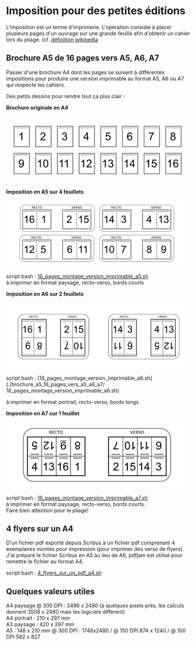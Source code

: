 # Imposition pour des petites éditions

L'imposition est un terme d'imprimerie. L'opération consiste à placer plusieurs pages d'un ouvrage sur une grande feuille afin d'obtenir un cahier lors du pliage. (cf. [définition wikipedia](https://fr.wikipedia.org/wiki/Imposition_(imprimerie))

## Brochure A5 de 16 pages vers A5, A6, A7

Passer d'une brochure A4 dont les pages se suivent à différentes impositions pour produire une version imprimable au format A5, A6 ou A7 qui respecte les cahiers.  

Des petits dessins pour rendre tout ça plus clair :

**Brochure originale en A4**

![16 pages A4](./assets/16_pages_a4.png)

**Imposition en A5 sur 4 feuillets**

![16 pages A5](./assets/16_pages_imposition_a5_4_feuillets.png)

script bash : [16_pages_montage_version_imprimable_a5.sh](./brochure_a5_16_pages_vers_a5_a6_a7/16_pages_montage_version_imprimable_a5.sh)  
à imprimer en format paysage, recto-verso, bords courts


**Imposition en A6 sur 2 feuillets**

![16 pages A5](./assets/16_pages_imposition_a6_2_feuillets.png)

script bash : [16_pages_montage_version_imprimable_a6.sh](./brochure_a5_16_pages_vers_a5_a6_a7/ 16_pages_montage_version_imprimable_a6.sh)  

à imprimer en format portrait, recto-verso, bords longs

**Imposition en A7 sur 1 feuillet**

![16 pages A5](./assets/16_pages_imposition_a7_1_feuillet.png)

script bash : [16_pages_montage_version_imprimable_a7.sh](./brochure_a5_16_pages_vers_a5_a6_a7/16_pages_montage_version_imprimable_a7.sh)   
à imprimer en format paysage, recto-verso, bords courts.  
Faire bien attention pour le pliage!

## 4 flyers sur un A4

D'un fichier pdf exporté depuis Scribus à un fichier pdf comprenant 4 exemplaires montés pour impression (pour imprimer des verso de flyers). J'ai préparé le fichier Scribus en A5 au lieu de A6, pdfjam est utilisé pour remettre le fichier au format A4.

script bash : [4_flyers_sur_un_pdf_a4.sh](./4_flyers_sur_un_a4/4_flyers_sur_un_pdf_a4.sh)   

## Quelques valeurs utiles

A4 paysage @ 300 DPI : 3496 x 2480 (à quelques pixels près, les calculs donnent 3508 x 2480 mais les logiciels diffèrent)  
A4 portrait : 210 x 297 mm  
A3 paysage : 420 x 297 mm  
A5 : 148 x 210 mm @ 300 DPI : 1748x2480 / @ 150 DPI 874 x 1240 / @ 100 DPI 582 x 827  
